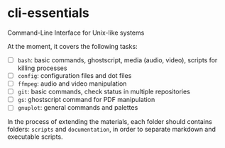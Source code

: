 # cli-essentials

Command-Line Interface for Unix-like systems

At the moment, it covers the following tasks:

- [ ] `bash`: basic commands, ghostscript, media (audio, video), scripts for killing processes
- [ ] `config`: configuration files and dot files
- [ ] `ffmpeg`: audio and video manipulation
- [ ] `git`: basic commands, check status in multiple repositories
- [ ] `gs`: ghostscript command for PDF manipulation
- [ ] `gnuplot`: general commands and palettes

In the process of extending the materials, 
each folder should contains folders: `scripts` and `documentation`,
in order to separate markdown and executable scripts.
